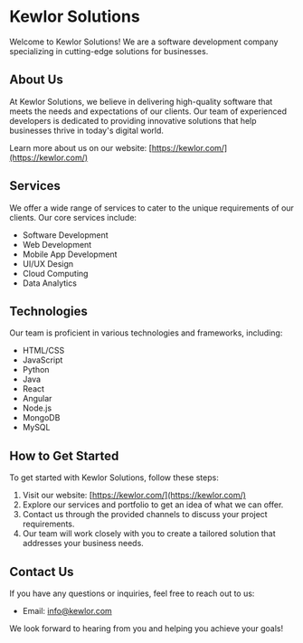 # Kewlor Solutions

Welcome to Kewlor Solutions! We are a software development company specializing in cutting-edge solutions for businesses.

## About Us

At Kewlor Solutions, we believe in delivering high-quality software that meets the needs and expectations of our clients. Our team of experienced developers is dedicated to providing innovative solutions that help businesses thrive in today's digital world.

Learn more about us on our website: [https://kewlor.com/](https://kewlor.com/)

## Services

We offer a wide range of services to cater to the unique requirements of our clients. Our core services include:

- Software Development
- Web Development
- Mobile App Development
- UI/UX Design
- Cloud Computing
- Data Analytics

## Technologies

Our team is proficient in various technologies and frameworks, including:

- HTML/CSS
- JavaScript
- Python
- Java
- React
- Angular
- Node.js
- MongoDB
- MySQL

## How to Get Started

To get started with Kewlor Solutions, follow these steps:

1. Visit our website: [https://kewlor.com/](https://kewlor.com/)
2. Explore our services and portfolio to get an idea of what we can offer.
3. Contact us through the provided channels to discuss your project requirements.
4. Our team will work closely with you to create a tailored solution that addresses your business needs.

## Contact Us

If you have any questions or inquiries, feel free to reach out to us:

- Email: info@kewlor.com

We look forward to hearing from you and helping you achieve your goals!
